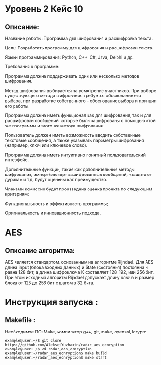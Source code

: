 # Уровень 2 Кейс 10
## Описание:
Название работы: Программа для шифрования и расшифровка текста.

Цель: Разработать программу для шифрования и расшифровки текста.

Языки программирования: Python, C++, С#, Java, Delphi и др.

Требования к программе:

Программа должна поддерживать один или несколько методов шифрования.

Метод шифрования выбирается на усмотрение участников. При выборе существующего метода
шифрования требуется обоснование его выбора, при разработке собственного – обоснование выбора и
принцип его работы.

Программа должна иметь функционал как для шифрования, так и для расшифровки сообщений, которые
были зашифрованы с помощью этой же программы и этого же метода шифрования.

Пользователь должен иметь возможность вводить собственные текстовые сообщения, а также указывать
параметры шифрования (например, ключ или ключевое слово).

Программа должна иметь интуитивно понятный пользовательский интерфейс.

Дополнительные функции, такие как дополнительные методы шифрования, импорт/экспорт
зашифрованных сообщений, «защита от дурака» и т.д. будут оценены как преимущество.

Членами комиссии будет произведена оценка проекта по следующим критериям:

Функциональность и эффективность программы;

Оригинальность и инновационность подхода.

# AES
## Описание алгоритма:
AES является стандартом, основанным на алгоритме Rijndael. 
Для AES длина input (блока входных данных) и State (состояния) постоянна и равна 128 бит, 
а длина шифроключа K составляет 128, 192, или 256 бит. При этом исходный алгоритм Rijndael допускает длину ключа и 
размер блока от 128 до 256 бит с шагом в 32 бита.

# Инструкция запуска :
## Makefile :
Необходимое ПО: Make, компилятор g++, git, make, openssl, lcrypto.
```console
example@user:~/$ git clone https://github.com/AlekseiYuzhanin/radar_aes_ecnryption
example@user:~/$ cd radar_aes_ecnryption
example@user:~/radar_aes_ecnryption$ make build
example@user:~/radar_aes_ecnryption$ make start
```
